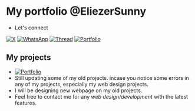 # My portfolio @EliezerSunny

* Let's connect

[![X](https://img.shields.io/twitter/url?url=https%3A%2F%2Ftwitter.com%2Feliezersunny)](https://twitter.com/eliezersunny) [![WhatsApp](https://img.shields.io/twitter/url?url=https%3A%2F%2Fwa.me%2F2348149028042&style=Social&logo=WhatsApp&label=WhatsApp&labelColor=%23075E54&color=%23075E54)](https://wa.me/2348149028042) [![Thread](https://img.shields.io/twitter/url?url=https%3A%2F%2Fwww.threads.net%2F%40dev_sunny_e&logo=%40&label=%40%20Tread)](https://www.threads.net/@dev_sunny_e)  [![Portfolio](https://img.shields.io/twitter/url?url=https%3A%2F%2FEliezerSunny.github.io%2Feliezersunny-portfolio%2F&style=badge&logo=None&label=Eliezer%20Sunny%20portfolio&color=%23565656)](https://EliezerSunny.github.io/eliezersunny-portfolio/)

## My projects
* [![Portfolio](https://img.shields.io/twitter/url?url=https%3A%2F%2FEliezerSunny.github.io%2Feliezersunny-portfolio%2F&style=badge&logo=None&label=Eliezer%20Sunny%20portfolio&color=%23565656)](https://EliezerSunny.github.io/eliezersunny-portfolio/)
* Still updating some of my old projects. incase you notice some errors in any of my projects, especially my web design projects.
* I will be designing new webpage on my old projects.
* Feel free to contact me for any *web design/development* with the latest features.
